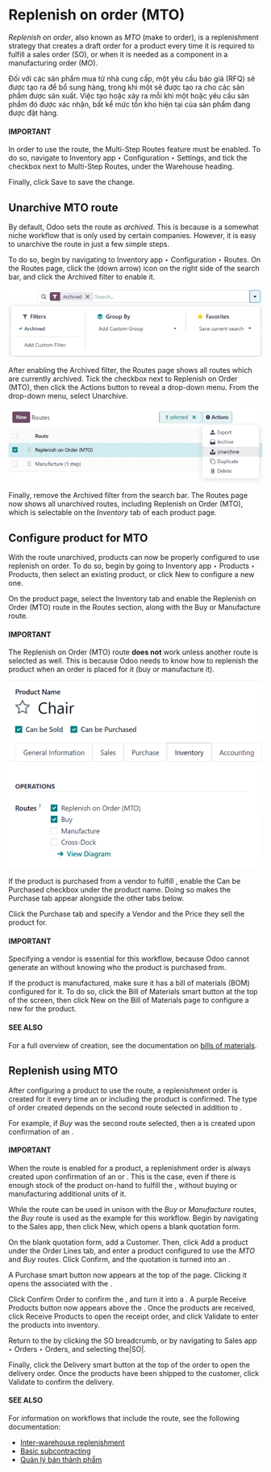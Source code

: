 # Replenish on order (MTO)

*Replenish on order*, also known as *MTO* (make to order), is a replenishment strategy that creates
a draft order for a product every time it is required to fulfill a sales order (SO), or when it is
needed as a component in a manufacturing order (MO).

Đối với các sản phẩm mua từ nhà cung cấp, một yêu cầu báo giá (RFQ) sẽ được tạo ra để bổ sung hàng, trong khi một  sẽ được tạo ra cho các sản phẩm được sản xuất. Việc tạo  hoặc  xảy ra mỗi khi một  hoặc  yêu cầu sản phẩm đó được xác nhận, bất kể mức tồn kho hiện tại của sản phẩm đang được đặt hàng.

#### IMPORTANT
In order to use the  route, the Multi-Step Routes feature must be enabled. To do
so, navigate to Inventory app ‣ Configuration ‣ Settings, and tick the
checkbox next to Multi-Step Routes, under the Warehouse heading.

Finally, click Save to save the change.

<a id="inventory-warehouses-storage-unarchive-mto"></a>

## Unarchive MTO route

By default, Odoo sets the  route as *archived*. This is because  is a somewhat niche
workflow that is only used by certain companies. However, it is easy to unarchive the route in just
a few simple steps.

To do so, begin by navigating to Inventory app ‣ Configuration ‣ Routes. On the
Routes page, click the <i class="fa fa-caret-down"></i> (down arrow) icon on the right
side of the search bar, and click the Archived filter to enable it.

![The archived filter on the Routes page.](../../../../../_images/archived-filter.png)

After enabling the Archived filter, the Routes page shows all routes which
are currently archived. Tick the checkbox next to Replenish on Order (MTO), then click
the <i class="fa fa-cog"></i> Actions button to reveal a drop-down menu. From the drop-down menu,
select Unarchive.

![The unarchive action on the Routes page.](../../../../../_images/unarchive-button.png)

Finally, remove the Archived filter from the search bar. The Routes page now
shows all unarchived routes, including Replenish on Order (MTO), which is selectable on
the *Inventory* tab of each product page.

## Configure product for MTO

With the  route unarchived, products can now be properly configured to use replenish on order.
To do so, begin by going to Inventory app ‣ Products ‣ Products, then select an
existing product, or click New to configure a new one.

On the product page, select the Inventory tab and enable the Replenish on
Order (MTO) route in the Routes section, along with the Buy or
Manufacture route.

#### IMPORTANT
The Replenish on Order (MTO) route **does not** work unless another route is selected
as well. This is because Odoo needs to know how to replenish the product when an order is placed
for it (buy or manufacture it).

![Select the MTO route and a second route on the Inventory tab.](../../../../../_images/select-routes.png)

If the product is purchased from a vendor to fulfill , enable the Can be Purchased
checkbox under the product name. Doing so makes the Purchase tab appear alongside the
other tabs below.

Click the Purchase tab and specify a Vendor and the Price they
sell the product for.

#### IMPORTANT
Specifying a vendor is essential for this workflow, because Odoo cannot generate an  without
knowing who the product is purchased from.

If the product is manufactured, make sure it has a bill of materials (BOM) configured for it. To do
so, click the Bill of Materials smart button at the top of the screen, then click
New on the Bill of Materials page to configure a new  for the product.

#### SEE ALSO
For a full overview of  creation, see the documentation on [bills of materials](../../../manufacturing/basic_setup/bill_configuration.md).

## Replenish using MTO

After configuring a product to use the  route, a replenishment order is created for it every
time an  or  including the product is confirmed. The type of order created depends on the
second route selected in addition to .

For example, if *Buy* was the second route selected, then a  is created upon confirmation of an
.

#### IMPORTANT
When the  route is enabled for a product, a replenishment order is always created upon
confirmation of an  or . This is the case, even if there is enough stock of the product
on-hand to fulfill the , without buying or manufacturing additional units of it.

While the  route can be used in unison with the *Buy* or *Manufacture* routes, the *Buy* route
is used as the example for this workflow. Begin by navigating to the Sales app,
then click New, which opens a blank quotation form.

On the blank quotation form, add a Customer. Then, click Add a product under
the Order Lines tab, and enter a product configured to use the *MTO* and *Buy* routes.
Click Confirm, and the quotation is turned into an .

A Purchase smart button now appears at the top of the page. Clicking it opens the 
associated with the .

Click Confirm Order to confirm the , and turn it into a . A purple
Receive Products button now appears above the . Once the products are received,
click Receive Products to open the receipt order, and click Validate to
enter the products into inventory.

Return to the  by clicking the SO breadcrumb, or by navigating to
Sales app ‣ Orders ‣ Orders, and selecting the|SO|.

Finally, click the Delivery smart button at the top of the order to open the delivery
order. Once the products have been shipped to the customer, click Validate to confirm
the delivery.

#### SEE ALSO
For information on workflows that include the  route, see the following documentation:

- [Inter-warehouse replenishment](resupply_warehouses.md)
- [Basic subcontracting](../../../manufacturing/subcontracting/subcontracting_basic.md)
- [Quản lý bán thành phẩm](../../../manufacturing/advanced_configuration/sub_assemblies.md)
